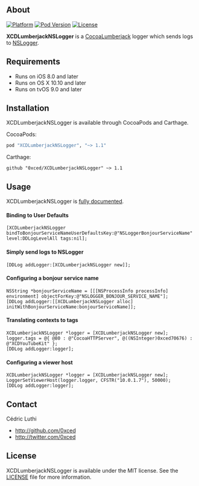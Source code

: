 ## About

[![Platform](https://img.shields.io/cocoapods/p/XCDLumberjackNSLogger.svg?style=flat)](http://cocoadocs.org/docsets/XCDLumberjackNSLogger/)
[![Pod Version](https://img.shields.io/cocoapods/v/XCDLumberjackNSLogger.svg?style=flat)](http://cocoadocs.org/docsets/XCDLumberjackNSLogger/)
[![License](https://img.shields.io/cocoapods/l/XCDLumberjackNSLogger.svg?style=flat)](LICENSE)

**XCDLumberjackNSLogger** is a [CocoaLumberjack](https://github.com/CocoaLumberjack/CocoaLumberjack) logger which sends logs to [NSLogger](https://github.com/fpillet/NSLogger).

## Requirements

- Runs on iOS 8.0 and later
- Runs on OS X 10.10 and later
- Runs on tvOS 9.0 and later

## Installation

XCDLumberjackNSLogger is available through CocoaPods and Carthage.

CocoaPods:

```ruby
pod "XCDLumberjackNSLogger", "~> 1.1"
```

Carthage:

```objc
github "0xced/XCDLumberjackNSLogger" ~> 1.1
```

## Usage

XCDLumberjackNSLogger is [fully documented](http://cocoadocs.org/docsets/XCDLumberjackNSLogger/).

#### Binding to User Defaults

```objc
[XCDLumberjackNSLogger bindToBonjourServiceNameUserDefaultsKey:@"NSLoggerBonjourServiceName" level:DDLogLevelAll tags:nil];
```

#### Simply send logs to NSLogger

```objc
[DDLog addLogger:[XCDLumberjackNSLogger new]];
```

#### Configuring a bonjour service name

```objc
NSString *bonjourServiceName = [[[NSProcessInfo processInfo] environment] objectForKey:@"NSLOGGER_BONJOUR_SERVICE_NAME"];
[DDLog addLogger:[[XCDLumberjackNSLogger alloc] initWithBonjourServiceName:bonjourServiceName]];
```

#### Translating contexts to tags

```objc
XCDLumberjackNSLogger *logger = [XCDLumberjackNSLogger new];
logger.tags = @{ @80 : @"CocoaHTTPServer", @((NSInteger)0xced70676) : @"XCDYouTubeKit" };
[DDLog addLogger:logger];
```

#### Configuring a viewer host

```objc
XCDLumberjackNSLogger *logger = [XCDLumberjackNSLogger new];
LoggerSetViewerHost(logger.logger, CFSTR("10.0.1.7"), 50000);
[DDLog addLogger:logger];
```

## Contact

Cédric Luthi

- http://github.com/0xced
- http://twitter.com/0xced

## License

XCDLumberjackNSLogger is available under the MIT license. See the [LICENSE](LICENSE) file for more information.
